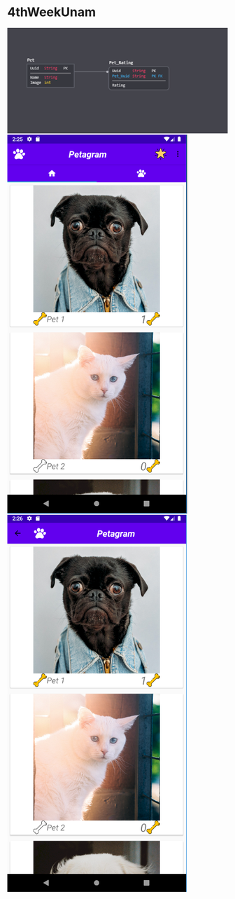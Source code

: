 # 4thWeekUnam

![main](https://raw.githubusercontent.com/camilogo1200/5thWeekUnam/master/Model.PNG)
![main](https://raw.githubusercontent.com/camilogo1200/5thWeekUnam/master/Capture.PNG)
![main](https://raw.githubusercontent.com/camilogo1200/5thWeekUnam/master/Capture2.PNG)

